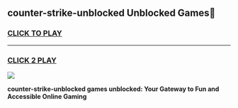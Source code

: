 
## counter-strike-unblocked Unblocked Games👋
<h3>
<a href="https://news.freeplayer.one?title=counter-strike-unblocked&ref=16F">CLICK TO PLAY</a></h3>
<hr>

<h3>
<a href="https://news.freeplayer.one?title=counter-strike-unblocked&ref=16F">CLICK 2 PLAY</a>
  
</h3>

<a href="https://news.freeplayer.one?title=counter-strike-unblocked&ref=16F/"><img src="https://clearcache.store/games.png"></a>


**counter-strike-unblocked games unblocked: Your Gateway to Fun and Accessible Online Gaming**
